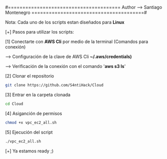 #=======================================
      Author --> Santiago Montenegro 
=======================================#

Nota: Cada uno de los scripts estan diseñados para **Linux**

[+] Pasos para utilizar los scripts:

[1] Conectarte con **AWS Cli** por medio de la terminal (Comandos para conexión)

--> Configuración de la clave de AWS Cli **~/.aws/credentials)**

--> Verificación de la conexión con el comando '**aws s3 ls**'

[2] Clonar el repositorio

```bash
git clone https://github.com/S4ntiHack/Cloud
```

[3] Entrar en la carpeta clonada 

```bash
cd Cloud
```

[4] Asiganción de permisos 

```bash
chmod +x vpc_ec2_all.sh
```

[5] Ejecución del script
```bash
./vpc_ec2_all.sh
```

[+] Ya estamos ready ;)
